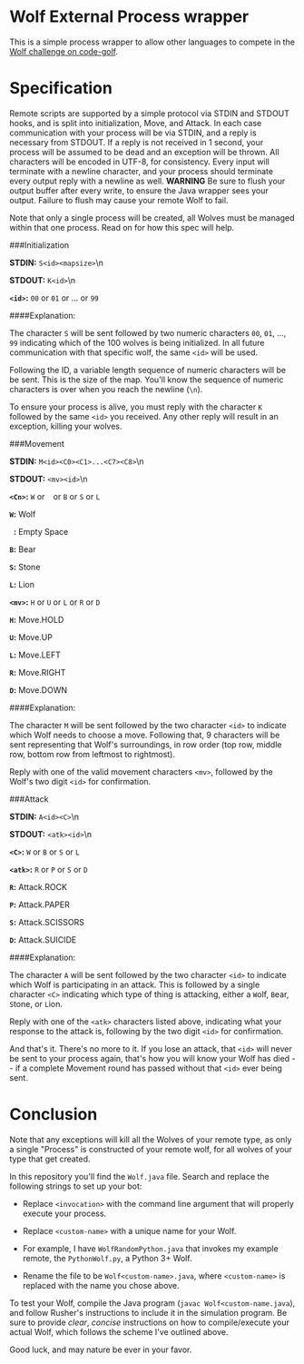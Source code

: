 Wolf External Process wrapper
====

This is a simple process wrapper to allow other languages to compete in the [Wolf challenge on code-golf](http://codegolf.stackexchange.com/q/25347/17546).

Specification
====
Remote scripts are supported by a simple protocol via STDIN and STDOUT hooks, and is split into initialization, Move, and Attack. 
In each case communication with your process will be via STDIN, and a reply is necessary from STDOUT. 
If a reply is not received in 1 second, your process will be assumed to be dead and an exception will be thrown. 
All characters will be encoded in UTF-8, for consistency. Every input will terminate with a newline character, and your process should terminate every output reply with a newline as well. 
**WARNING** Be sure to flush your output buffer after every write, to ensure the Java wrapper sees your output. Failure to flush may cause your remote Wolf to fail.

Note that only a single process will be created, all Wolves must be managed within that one process. Read on for how this spec will help.

###Initialization

**STDIN:** `S<id><mapsize>`\n

**STDOUT:** `K<id>`\n

**`<id>`:** `00` or `01` or ... or `99`

####Explanation:

The character `S` will be sent followed by two numeric characters `00`, `01`, ..., `99` indicating which of the 100 wolves is being initialized. In all future communication with that specific wolf, the same `<id>` will be used.

Following the ID, a variable length sequence of numeric characters will be be sent. This is the size of the map. You'll know the sequence of numeric characters is over when you reach the newline (`\n`). 

To ensure your process is alive, you must reply with the character `K` followed by the same `<id>` you received. Any other reply will result in an exception, killing your wolves.

###Movement

**STDIN:** `M<id><C0><C1>...<C7><C8>`\n

**STDOUT:** `<mv><id>`\n

**`<Cn>`:** `W` or ` ` or `B` or `S` or `L`

**`W`:** Wolf

` `**:** Empty Space

**`B`:** Bear

**`S`:** Stone

**`L`:** Lion

**`<mv>`:** `H` or `U` or `L` or `R` or `D`

**`H`:** Move.HOLD

**`U`:** Move.UP

**`L`:** Move.LEFT

**`R`:** Move.RIGHT

**`D`:** Move.DOWN

####Explanation:

The character `M` will be sent followed by the two character `<id>` to indicate which Wolf needs to choose a move. Following that, 9 characters will be sent representing that Wolf's surroundings, in row order (top row, middle row, bottom row from leftmost to rightmost).

Reply with one of the valid movement characters `<mv>`, followed by the Wolf's two digit `<id>` for confirmation.

###Attack

**STDIN:** `A<id><C>`\n

**STDOUT:** `<atk><id>`\n

**`<C>`:** `W` or `B` or `S` or `L`

**`<atk>`:** `R` or `P` or `S` or `D`

**`R`:** Attack.ROCK

**`P`:** Attack.PAPER

**`S`:** Attack.SCISSORS

**`D`:** Attack.SUICIDE

####Explanation:

The character `A` will be sent followed by the two character `<id>` to indicate which Wolf is participating in an attack. This is followed by a single character `<C>` indicating which type of thing is attacking, either a `W`olf, `B`ear, `S`tone, or `L`ion.

Reply with one of the `<atk>` characters listed above, indicating what your response to the attack is, following by the two digit `<id>` for confirmation.

And that's it. There's no more to it. If you lose an attack, that `<id>` will never be sent to your process again, that's how you will know your Wolf has died -- if a complete Movement round has passed without that `<id>` ever being sent.

Conclusion
====

Note that any exceptions will kill all the Wolves of your remote type, as only a single "Process" is constructed of your remote wolf, for all wolves of your type that get created.

In this repository you'll find the `Wolf.java` file. Search and replace the following strings to set up your bot:

* Replace `<invocation>` with the command line argument that will properly execute your process.

* Replace `<custom-name>` with a unique name for your Wolf.

* For example, I have `WolfRandomPython.java` that invokes my example remote, the `PythonWolf.py`, a Python 3+ Wolf.

* Rename the file to be `Wolf<custom-name>.java`, where `<custom-name>` is replaced with the name you chose above.

To test your Wolf, compile the Java program (`javac Wolf<custom-name.java`), and follow Rusher's instructions to include it in the simulation program. Be sure to provide _clear_, _concise_ instructions on how to compile/execute your actual Wolf, which follows the scheme I've outlined above.

Good luck, and may nature be ever in your favor.
